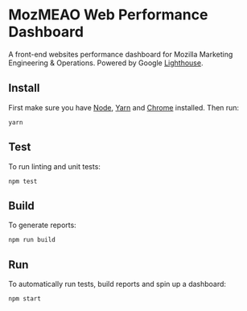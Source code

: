 # MozMEAO Web Performance Dashboard

A front-end websites performance dashboard for Mozilla Marketing Engineering & Operations. Powered by Google [Lighthouse](https://developers.google.com/web/tools/lighthouse/).

## Install

First make sure you have [Node](https://nodejs.org/), [Yarn](https://yarnpkg.com/) and [Chrome](https://www.google.com/chrome/) installed. Then run:

```
yarn
```

## Test

To run linting and unit tests:

```
npm test
```

## Build

To generate reports:

```
npm run build
```

## Run

To automatically run tests, build reports and spin up a dashboard:

```
npm start
```

